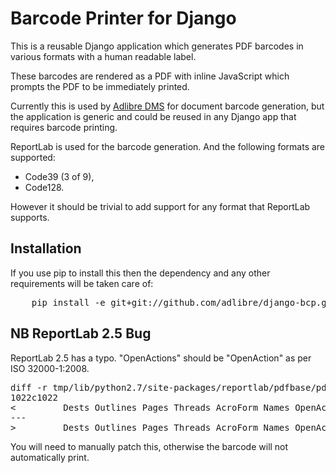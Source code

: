 # Barcode Printer for Django

This is a reusable Django application which generates PDF barcodes in various formats with a human readable label.

These barcodes are rendered as a PDF with inline JavaScript which prompts the PDF to be immediately printed.

Currently this is used by <a href="http://www.adlibre.com.au/adlibre-dms/">Adlibre DMS</a> for document barcode generation, but the application is generic and could be reused in any Django app that requires barcode printing.

ReportLab is used for the barcode generation. And the following formats are supported:

 * Code39 (3 of 9),
 * Code128.

However it should be trivial to add support for any format that ReportLab supports.

## Installation

If you use pip to install this then the dependency and any other requirements will be taken care of:

<pre>
    pip install -e git+git://github.com/adlibre/django-bcp.git#egg=django-bcp
</pre>

## NB ReportLab 2.5 Bug

ReportLab 2.5 has a typo. "OpenActions" should be "OpenAction" as per ISO 32000-1:2008.

<pre>
diff -r tmp/lib/python2.7/site-packages/reportlab/pdfbase/pdfdoc.py lib/python2.7/site-packages/reportlab/pdfbase/pdfdoc.py
1022c1022
<         Dests Outlines Pages Threads AcroForm Names OpenAction PageMode URI
---
>         Dests Outlines Pages Threads AcroForm Names OpenActions PageMode URI
</pre>

You will need to manually patch this, otherwise the barcode will not automatically print.